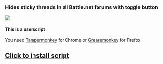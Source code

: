### Hides sticky threads in all Battle.net forums with toggle button

![](http://i.imgur.com/aMijktB.png)

#### This is a userscript
You need [Tampermonkey](https://chrome.google.com/webstore/detail/tampermonkey/dhdgffkkebhmkfjojejmpbldmpobfkfo) for Chrome or [Greasemonkey](https://addons.mozilla.org/en-US/firefox/addon/greasemonkey/) for Firefox

## [Click to install script](https://github.com/Kanegasi/bnet-sticky-toggle/raw/master/bnet-sticky-toggle.user.js)
